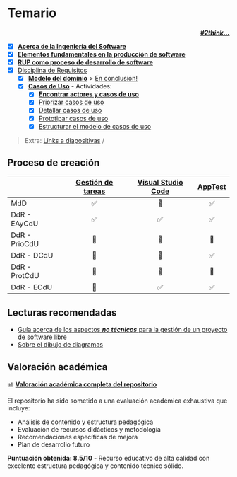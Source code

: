 # Temario

<div align=right>

***[#2think...](temario/2think.md)***

</div>

* [x] [**Acerca de la Ingeniería del Software**](temario/contenidos/00000-acercaDe.md)
* [x] [**Elementos fundamentales en la producción de software**](https://github.com/mmasias/PRG1/blob/main/temario/00000-introduccion.md)
* [x] [**RUP como proceso de desarrollo de software**](temario/00002-rup.md)
* [x] [Disciplina de Requisitos](temario/00003-disciplinaDeRequisitos.md)
  * [x] [**Modelo del dominio**](temario/contenidos/00004-MdD.md) > [En conclusión!](/temario/contenidos/00004-01-EC.md)
  * [x] [**Casos de Uso**](temario/contenidos/00005-CdU.md) - Actividades:
    * [x] [**Encontrar actores y casos de uso**](temario/contenidos/00006-CdU.eAyCdU.md)
    * [x] [Priorizar casos de uso](temario/contenidos/00007-CdU.PCdU.md)
    * [x] [Detallar casos de uso](temario/contenidos/00008-Cdu.dCdU.md)
    * [x] [Prototipar casos de uso](temario/contenidos/00009-CdU.ICdU.md)
    * [x] [Estructurar el modelo de casos de uso](temario/contenidos/00010-eCdU.md)

> Extra: [Links a diapositivas](https://drive.google.com/drive/folders/1m_wsaMgdAHJ5gYKcpwJtU1IeDWRtLsAj?usp=sharing) /

## Proceso de creación

<div align=center>

||[Gestión de tareas](https://github.com/mmasias/mmasias/blob/main/UNEATLANTICO/idsw1/sgt/README.md)|[Visual Studio Code](https://github.com/mmasias/mmasias/blob/main/UNEATLANTICO/idsw1/vscode/README.md)|[AppTest](https://github.com/mmasias/mmasias/blob/main/UNEATLANTICO/idsw1/test/README.md)|
|-|:-:|:-:|:-:|
MdD          |✅|🔲|✅
DdR - EAyCdU |✅|✅|✅
DdR - PrioCdU|🔲|🔲|🔲
DdR - DCdU   |🔲|🔲|✅
DdR - ProtCdU|🔲|🔲|🔲
DdR - ECdU   |🔲|✅|✅

</div>

## Lecturas recomendadas

- [Guía acerca de los aspectos ***no técnicos*** para la gestión de un proyecto de software libre](https://tldp.org/HOWTO/Software-Proj-Mgmt-HOWTO/index.html)
- [Sobre el dibujo de diagramas](https://github.com/mmasias/IdSw1/blob/main/documentos/Sobre_el_dibujo_de_diagramas.pdf)

## Valoración académica

📊 **[Valoración académica completa del repositorio](documentos/valoracion/README.md)**

El repositorio ha sido sometido a una evaluación académica exhaustiva que incluye:
- Análisis de contenido y estructura pedagógica
- Evaluación de recursos didácticos y metodología
- Recomendaciones específicas de mejora
- Plan de desarrollo futuro

**Puntuación obtenida: 8.5/10** - Recurso educativo de alta calidad con excelente estructura pedagógica y contenido técnico sólido.
